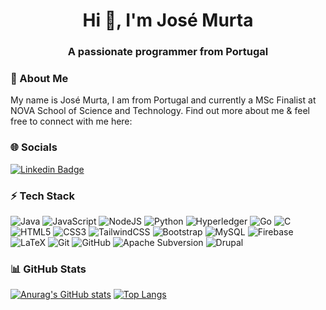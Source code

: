 <h1 align="center">Hi 👋, I'm José Murta</h1>
<h3 align="center">A passionate programmer from Portugal</h3>

<h3 align="left">👋 About Me</h3>

<!--
**zmurta15/zmurta15** is a ✨ _special_ ✨ repository because its `README.md` (this file) appears on your GitHub profile.

Here are some ideas to get you started:

- 🔭 I’m currently working on ...
- 🌱 I’m currently learning ...
- 👯 I’m looking to collaborate on ...
- 🤔 I’m looking for help with ...
- 💬 Ask me about ...
- 📫 How to reach me: ...
- 😄 Pronouns: ...
- ⚡ Fun fact: ...
-->

My name is José Murta, I am from Portugal and currently a MSc Finalist at NOVA School of Science and Technology. Find out more about me & feel free to connect with me here:

<h3 align="left">🌐 Socials</h3>

[![Linkedin Badge](https://img.shields.io/badge/-zmurta15-blue?style=flat-square&logo=Linkedin&logoColor=white&link=https://www.linkedin.com/in/jos%C3%A9-murta-81550b209/)](https://www.linkedin.com/in/jos%C3%A9-murta-81550b209/)

<h3 align="left">⚡ Tech Stack</h3>

![Java](https://img.shields.io/badge/java-%23ED8B00.svg?style=for-the-badge&logo=openjdk&logoColor=white)
![JavaScript](https://img.shields.io/badge/javascript-%23323330.svg?style=for-the-badge&logo=javascript&logoColor=%23F7DF1E)
![NodeJS](https://img.shields.io/badge/node.js-6DA55F?style=for-the-badge&logo=node.js&logoColor=white)
![Python](https://img.shields.io/badge/python-3670A0?style=for-the-badge&logo=python&logoColor=ffdd54)
![Hyperledger](https://img.shields.io/badge/hyperledger-2F3134?style=for-the-badge&logo=hyperledger&logoColor=white)
![Go](https://img.shields.io/badge/go-%2300ADD8.svg?style=for-the-badge&logo=go&logoColor=white)
![C](https://img.shields.io/badge/c-%2300599C.svg?style=for-the-badge&logo=c&logoColor=white)
![HTML5](https://img.shields.io/badge/html5-%23E34F26.svg?style=for-the-badge&logo=html5&logoColor=white)
![CSS3](https://img.shields.io/badge/css3-%231572B6.svg?style=for-the-badge&logo=css3&logoColor=white)
![TailwindCSS](https://img.shields.io/badge/tailwindcss-%2338B2AC.svg?style=for-the-badge&logo=tailwind-css&logoColor=white)
![Bootstrap](https://img.shields.io/badge/bootstrap-%23563D7C.svg?style=for-the-badge&logo=bootstrap&logoColor=white)
![MySQL](https://img.shields.io/badge/mysql-%2300f.svg?style=for-the-badge&logo=mysql&logoColor=white)
![Firebase](https://img.shields.io/badge/Firebase-039BE5?style=for-the-badge&logo=Firebase&logoColor=white)
![LaTeX](https://img.shields.io/badge/latex-%23008080.svg?style=for-the-badge&logo=latex&logoColor=white)
![Git](https://img.shields.io/badge/git-%23F05033.svg?style=for-the-badge&logo=git&logoColor=white)
![GitHub](https://img.shields.io/badge/github-%23121011.svg?style=for-the-badge&logo=github&logoColor=white)
![Apache Subversion](https://img.shields.io/badge/subversion-%23809CC9.svg?style=for-the-badge&logo=subversion&logoColor=white)
![Drupal](https://img.shields.io/badge/drupal-%230678BE.svg?style=for-the-badge&logo=drupal&logoColor=white)

<h3 align="left">📊 GitHub Stats</h3>

<!--![Github Stats](https://github-readme-stats.vercel.app/api?username=zmurta15&count_private=true&show_icons=true&include_all_commits=true)

![Top Langs](https://github-readme-stats.vercel.app/api/top-langs/?username=zmurta15&hide=TeX&layout=compact)-->

[![Anurag's GitHub stats](https://github-readme-stats.vercel.app/api?username=zmurta15)](https://github.com/anuraghazra/github-readme-stats) [![Top Langs](https://github-readme-stats.vercel.app/api/top-langs/?username=zmurta15&layout=donut)](https://github.com/anuraghazra/github-readme-stats)


